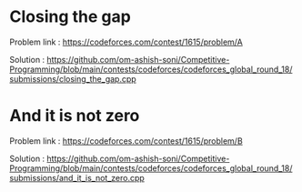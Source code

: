 # Closing the gap
Problem link : https://codeforces.com/contest/1615/problem/A

Solution : https://github.com/om-ashish-soni/Competitive-Programming/blob/main/contests/codeforces/codeforces_global_round_18/submissions/closing_the_gap.cpp

# And it is not zero
Problem link : https://codeforces.com/contest/1615/problem/B

Solution : https://github.com/om-ashish-soni/Competitive-Programming/blob/main/contests/codeforces/codeforces_global_round_18/submissions/and_it_is_not_zero.cpp
